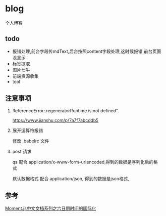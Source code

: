 # blog
个人博客

## todo

- 报错处理,前台字段传mdText,后台按照content字段处理,这时候报错,前台页面没显示
- 标签提取
- 图片七牛
- 前端资源收集
- tool


## 注意事项

1. ReferenceError: regeneratorRuntime is not defined".

    https://www.jianshu.com/p/7a7f7abcddb5

2. 展开运算符报错

    修改 .babelrc 文件

3. post 请求

    qs 配合 application/x-www-form-urlencoded,得到的数据是序列化后的格式

    默认数据格式 配合 application/json, 得到的数据是json格式,


## 参考

[Moment.js中文文档系列之六日期时间的国际化](https://itbilu.com/nodejs/npm/4k1vtctZl.html#i18n-add-locale)
